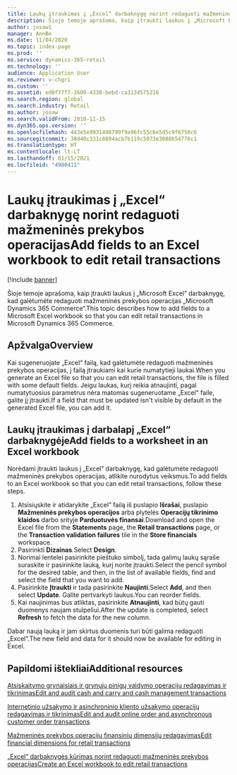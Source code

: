 ```yaml
---
title: Laukų įtraukimas į „Excel“ darbaknygę norint redaguoti mažmeninės prekybos operacijas
description: Šioje temoje aprašoma, kaip įtraukti laukus į „Microsoft Excel“ darbaknygę, kad galėtumėte redaguoti mažmeninės prekybos operacijas „Microsoft Dynamics 365 Commerce“.
author: josaw1
manager: AnnBe
ms.date: 11/04/2020
ms.topic: index-page
ms.prod: ''
ms.service: dynamics-365-retail
ms.technology: ''
audience: Application User
ms.reviewer: v-chgri
ms.custom: ''
ms.assetid: ed0f77f7-3609-4330-bebd-ca3134575216
ms.search.region: global
ms.search.industry: Retail
ms.author: josaw
ms.search.validFrom: 2018-11-15
ms.dyn365.ops.version: ''
ms.openlocfilehash: 443e5e9931498799f9a96fc55c6e5d5c9f6750c6
ms.sourcegitcommit: 38d40c331c8894acb7b119c5073e3088b54776c1
ms.translationtype: HT
ms.contentlocale: lt-LT
ms.lasthandoff: 01/15/2021
ms.locfileid: "4980411"
---
```

# <a name="add-fields-to-an-excel-workbook-to-edit-retail-transactions"></a><span data-ttu-id="dc3d0-103">Laukų įtraukimas į „Excel“ darbaknygę norint redaguoti mažmeninės prekybos operacijas</span><span class="sxs-lookup"><span data-stu-id="dc3d0-103">Add fields to an Excel workbook to edit retail transactions</span></span>

[!include [banner](../includes/banner.md)]

<span data-ttu-id="dc3d0-104">Šioje temoje aprašoma, kaip įtraukti laukus į „Microsoft Excel“ darbaknygę, kad galėtumėte redaguoti mažmeninės prekybos operacijas „Microsoft Dynamics 365 Commerce“.</span><span class="sxs-lookup"><span data-stu-id="dc3d0-104">This topic describes how to add fields to a Microsoft Excel workbook so that you can edit retail transactions in Microsoft Dynamics 365 Commerce.</span></span>

## <a name="overview"></a><span data-ttu-id="dc3d0-105">Apžvalga</span><span class="sxs-lookup"><span data-stu-id="dc3d0-105">Overview</span></span>

<span data-ttu-id="dc3d0-106">Kai sugeneruojate „Excel“ failą, kad galėtumėte redaguoti mažmeninės prekybos operacijas, į failą įtraukiami kai kurie numatytieji laukai.</span><span class="sxs-lookup"><span data-stu-id="dc3d0-106">When you generate an Excel file so that you can edit retail transactions, the file is filled with some default fields.</span></span> <span data-ttu-id="dc3d0-107">Jeigu laukas, kurį reikia atnaujinti, pagal numatytuosius parametrus nėra matomas sugeneruotame „Excel“ faile, galite jį įtraukti.</span><span class="sxs-lookup"><span data-stu-id="dc3d0-107">If a field that must be updated isn't visible by default in the generated Excel file, you can add it.</span></span>

## <a name="add-fields-to-a-worksheet-in-an-excel-workbook"></a><span data-ttu-id="dc3d0-108">Laukų įtraukimas į darbalapį „Excel“ darbaknygėje</span><span class="sxs-lookup"><span data-stu-id="dc3d0-108">Add fields to a worksheet in an Excel workbook</span></span>

<span data-ttu-id="dc3d0-109">Norėdami įtraukti laukus į „Excel“ darbaknygę, kad galėtumėte redaguoti mažmeninės prekybos operacijas, atlikite nurodytus veiksmus.</span><span class="sxs-lookup"><span data-stu-id="dc3d0-109">To add fields to an Excel workbook so that you can edit retail transactions, follow these steps.</span></span>

1. <span data-ttu-id="dc3d0-110">Atsisiųskite ir atidarykite „Excel“ failą iš puslapio **Išrašai**, puslapio **Mažmeninės prekybos operacijos** arba plytelės **Operacijų tikrinimo klaidos** darbo srityje **Parduotuvės finansai**.</span><span class="sxs-lookup"><span data-stu-id="dc3d0-110">Download and open the Excel file from the **Statements** page, the **Retail transactions** page, or the **Transaction validation failures** tile in the **Store financials** workspace.</span></span>
1. <span data-ttu-id="dc3d0-111">Pasirinkti **Dizainas**.</span><span class="sxs-lookup"><span data-stu-id="dc3d0-111">Select **Design**.</span></span>
1. <span data-ttu-id="dc3d0-112">Norimai lentelei pasirinkite pieštuko simbolį, tada galimų laukų sąraše suraskite ir pasirinkite lauką, kurį norite įtraukti.</span><span class="sxs-lookup"><span data-stu-id="dc3d0-112">Select the pencil symbol for the desired table, and then, in the list of available fields, find and select the field that you want to add.</span></span>
1. <span data-ttu-id="dc3d0-113">Pasirinkite **Įtraukti** ir tada pasirinkite **Naujinti**.</span><span class="sxs-lookup"><span data-stu-id="dc3d0-113">Select **Add**, and then select **Update**.</span></span> <span data-ttu-id="dc3d0-114">Galite pertvarkyti laukus.</span><span class="sxs-lookup"><span data-stu-id="dc3d0-114">You can reorder fields.</span></span>
1. <span data-ttu-id="dc3d0-115">Kai naujinimas bus atliktas, pasirinkite **Atnaujinti**, kad būtų gauti duomenys naujam stulpeliui.</span><span class="sxs-lookup"><span data-stu-id="dc3d0-115">After the update is completed, select **Refresh** to fetch the data for the new column.</span></span>

<span data-ttu-id="dc3d0-116">Dabar naują lauką ir jam skirtus duomenis turi būti galima redaguoti „Excel“.</span><span class="sxs-lookup"><span data-stu-id="dc3d0-116">The new field and data for it should now be available for editing in Excel.</span></span>

## <a name="additional-resources"></a><span data-ttu-id="dc3d0-117">Papildomi ištekliai</span><span class="sxs-lookup"><span data-stu-id="dc3d0-117">Additional resources</span></span>

[<span data-ttu-id="dc3d0-118">Atsiskaitymo grynaisiais ir grynųjų pinigų valdymo operacijų redagavimas ir tikrinimas</span><span class="sxs-lookup"><span data-stu-id="dc3d0-118">Edit and audit cash and carry and cash management transactions</span></span>](edit-cash-trans.md)

[<span data-ttu-id="dc3d0-119">Internetinio užsakymo ir asinchroninio kliento užsakymo operacijų redagavimas ir tikrinimas</span><span class="sxs-lookup"><span data-stu-id="dc3d0-119">Edit and audit online order and asynchronous customer order transactions</span></span>](edit-order-trans.md)

[<span data-ttu-id="dc3d0-120">Mažmeninės prekybos operacijų finansinių dimensijų redagavimas</span><span class="sxs-lookup"><span data-stu-id="dc3d0-120">Edit financial dimensions for retail transactions</span></span>](edit-financial-dim.md)

[<span data-ttu-id="dc3d0-121">„Excel“ darbaknygės kūrimas norint redaguoti mažmeninės prekybos operacijas</span><span class="sxs-lookup"><span data-stu-id="dc3d0-121">Create an Excel workbook to edit retail transactions</span></span>](create-excel-edit.md)
